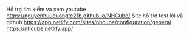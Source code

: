 Hỗ trợ tìm kiếm và xem youtube https://nguyenhuucuongtc21b.github.io/NHCube/
Site hỗ trợ test lỗi và github https://app.netlify.com/sites/nhcube/configuration/general
https://nhcube.netlify.app/
